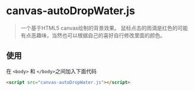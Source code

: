 # canvas-autoDropWater.js

>一个基于HTML5 canvas绘制的背景效果。
> 鼠标点击的雨滴是红色的可能有点恶趣味，当然也可以根据自己的喜好自行修改里面的颜色。


## 使用

在 `<body>` 和 `</body>`之间加入下面代码
```html
<script src="canvas-autoDropWater.js"></script>
```



